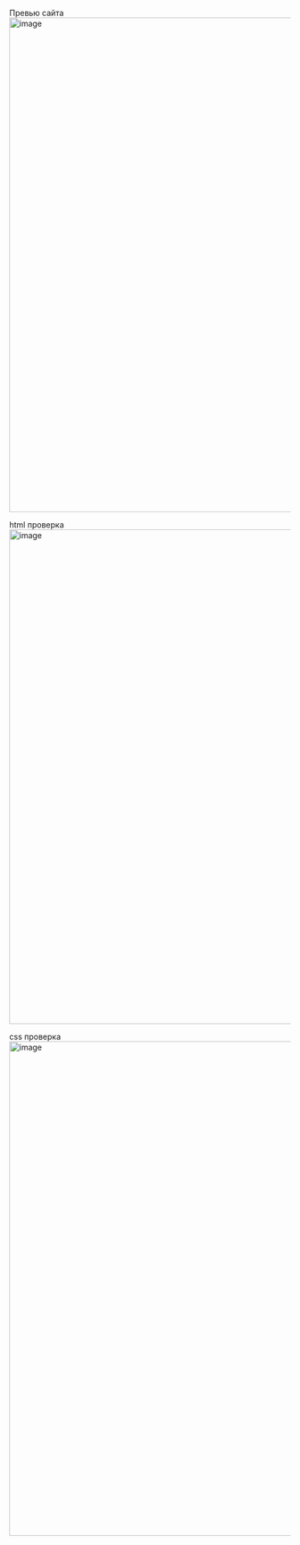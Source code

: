 Превью сайта
<img width="1910" height="885" alt="image" src="https://github.com/user-attachments/assets/3260ed9e-8f54-446c-a06d-896f2d70f140" />






html проверка
<img width="1910" height="885" alt="image" src="https://github.com/user-attachments/assets/e2db36f0-e7a2-44c1-b4ec-ee9371d1f99b" />






css проверка
<img width="1910" height="885" alt="image" src="https://github.com/user-attachments/assets/24486da9-ef32-403f-bfd3-19cf0c3c7649" />






